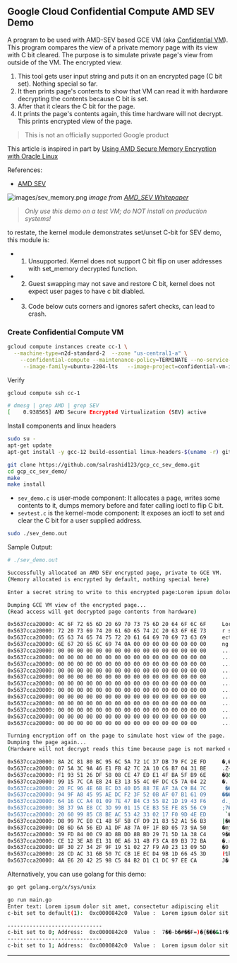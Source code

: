 ## Google Cloud Confidential Compute AMD SEV Demo

A program to be used with AMD-SEV based GCE VM (aka [Confidential VM](https://cloud.google.com/compute/confidential-vm/docs)).
This program compares the view of a private memory page with its view with C bit cleared. 
The purpose is to simulate private page's view from outside of the VM. The encrypted view. 

1. This tool gets user input string and puts it on an encrypted page (C bit set). Nothing special so far.
2. It then prints page's contents to show that VM can read it with hardware decrypting the contents because C bit is set.  
3. After that it clears the C bit for the page.
4. It prints the page's contents again, this time hardware will not decrypt. This prints encrypted view of the page. 


> This is not an officially supported Google product

This article is inspired in part by [Using AMD Secure Memory Encryption with Oracle Linux](https://blogs.oracle.com/linux/using-amd-secure-memory-encryption-with-oracle-linux)

References:
- [AMD SEV](https://developer.amd.com/sev/)


![images/sev_memory.png](images/sev_memory.png)
_image from [AMD_SEV Whitepaper](https://www.amd.com/system/files/TechDocs/SEV-SNP-strengthening-vm-isolation-with-integrity-protection-and-more.pdf)_


> *Only use this demo on a test VM; do NOT install on production systems!*

to restate, the kernel module demonstrates set/unset C-bit for SEV demo, this module is: 
- 1. Unsupported. Kernel does not support C bit flip on user addresses with set_memory decrypted function.
- 2. Guest swapping may not save and restore C bit, kernel does not expect user pages to have c bit diabled. 
- 3. Code below cuts corners and ignores safert checks, can lead to crash.


### Create Confidential Compute VM

```bash
gcloud compute instances create cc-1 \
  --machine-type=n2d-standard-2  --zone "us-central1-a" \
    --confidential-compute --maintenance-policy=TERMINATE --no-service-account --no-scopes \
     --image-family=ubuntu-2204-lts   --image-project=confidential-vm-images
```

Verify

```bash
gcloud compute ssh cc-1

# dmesg | grep AMD | grep SEV
[    0.938565] AMD Secure Encrypted Virtualization (SEV) active
```

Install components and linux headers

```bash
sudo su -
apt-get update
apt-get install -y gcc-12 build-essential linux-headers-$(uname -r) git

git clone https://github.com/salrashid123/gcp_cc_sev_demo.git
cd gcp_cc_sev_demo/
make
make install
```

- `sev_demo.c` is user-mode component: It allocates a page, writes some contents to it, dumps memory before and fater calling ioctl to flip C bit.
- `sevtest.c` is the kernel-mode component: It exposes an ioctl to set and clear the C bit for a user supplied address.

```bash
sudo ./sev_demo.out
```

Sample Output:

```bash
# ./sev_demo.out 

Successfully allocated an AMD SEV encrypted page, private to GCE VM.
(Memory allocated is encrypted by default, nothing special here)

Enter a secret string to write to this encrypted page:Lorem ipsum dolor sit amet, consectetur adipiscing elit

Dumping GCE VM view of the encrypted page...
(Read access will get decrypted page contents from hardware)

0x5637cca20000: 4C 6F 72 65 6D 20 69 70 73 75 6D 20 64 6F 6C 6F 	Lorem ipsum dolo
0x5637cca20000: 72 20 73 69 74 20 61 6D 65 74 2C 20 63 6F 6E 73 	r sit amet, cons
0x5637cca20000: 65 63 74 65 74 75 72 20 61 64 69 70 69 73 63 69 	ectetur adipisci
0x5637cca20000: 6E 67 20 65 6C 69 74 0A 00 00 00 00 00 00 00 00 	ng elit.........
0x5637cca20000: 00 00 00 00 00 00 00 00 00 00 00 00 00 00 00 00 	................
0x5637cca20000: 00 00 00 00 00 00 00 00 00 00 00 00 00 00 00 00 	................
0x5637cca20000: 00 00 00 00 00 00 00 00 00 00 00 00 00 00 00 00 	................
0x5637cca20000: 00 00 00 00 00 00 00 00 00 00 00 00 00 00 00 00 	................
0x5637cca20000: 00 00 00 00 00 00 00 00 00 00 00 00 00 00 00 00 	................
0x5637cca20000: 00 00 00 00 00 00 00 00 00 00 00 00 00 00 00 00 	................
0x5637cca20000: 00 00 00 00 00 00 00 00 00 00 00 00 00 00 00 00 	................
0x5637cca20000: 00 00 00 00 00 00 00 00 00 00 00 00 00 00 00 00 	................
0x5637cca20000: 00 00 00 00 00 00 00 00 00 00 00 00 00 00 00 00 	................
0x5637cca20000: 00 00 00 00 00 00 00 00 00 00 00 00 00 00 00 00 	................
0x5637cca20000: 00 00 00 00 00 00 00 00 00 00 00 00 00 00 00 00 	................
0x5637cca20000: 00 00 00 00 00 00 00 00 00 00 00 00 00 00 00    	...............

Turning encryption off on the page to simulate host view of the page.
Dumping the page again...
(Hardware will not decrypt reads this time because page is not marked encrypted anymore)

0x5637cca20000: 8A 2C 81 80 BC 95 6C 5A 72 1C 37 DB 79 FC 2E FD 	�,����lZr.7�y�.�
0x5637cca20000: 07 5A 3C 9A 46 E1 FB 42 7C 2A 10 C6 B7 04 31 BE 	.Z<�F��B|*.Ʒ.1�
0x5637cca20000: F1 93 51 26 DF 58 08 CE 47 ED E1 4F BA 5F B9 6E 	�Q&�X.�G��O�_�n
0x5637cca20000: 99 15 7C CA E8 24 E3 13 55 4C 0F DC C5 7A 04 22 	�.|��$�.UL.��z."
0x5637cca20000: 20 FC 96 4E 6B EC D3 40 D5 88 7E AF 3A C9 B4 7C 	 ��Nk��@Ո~�:ɴ|
0x5637cca20000: 94 9F A8 45 95 AE DC F2 3F 52 0B AF 07 B1 61 09 	���E����?R.�.�a.
0x5637cca20000: 64 16 CC A4 01 09 7E 47 B4 C3 55 82 1D 19 43 F6 	d.̤..~G��U�..C�
0x5637cca20000: 3B 37 9A E8 CC 3D 99 01 15 CE B3 5E FE 85 56 C9 	;7���=�..γ^��V�
0x5637cca20000: 20 60 99 85 C8 BE AC 53 42 33 02 17 F0 9D 4E ED 	 `��Ⱦ�SB3..�N�
0x5637cca20000: D8 99 7C E0 C1 48 5F 5B CF D9 21 83 52 A1 56 B3 	|��H_[��!�R�V�
0x5637cca20000: DB 6D 6A 56 ED A1 DF A8 7A 0F 1F BD 05 73 9A 50 	�mjV��ߨz..�.s�P
0x5637cca20000: 39 FD 84 00 C9 8D 8B DD 8B BD 29 71 5D 1A 38 C4 	9��.ɍ�݋�)q].8�
0x5637cca20000: CE 12 3E A8 E1 31 0E A6 31 4B F3 CA 89 B3 72 BA 	�.>��1.�1K�ʉ�r�
0x5637cca20000: BF 30 27 34 2F 9F 19 51 02 27 F9 A0 23 13 09 5D 	�0'4/�.Q.'��#..]
0x5637cca20000: 28 CD AC 31 6B 50 7C CB 1E EC D4 9B 1D 66 45 3D 	(ͬ1kP|�.�ԛ.fE=
0x5637cca20000: 4A E6 20 42 25 98 C5 84 B2 D1 C1 DC 97 EE CA    	J� B%�ń���ܗ��
```

Alternatively, you can use golang for this demo:

```bash
go get golang.org/x/sys/unix

go run main.go 
Enter text: Lorem ipsum dolor sit amet, consectetur adipiscing elit
c-bit set to default(1):  0xc0000842c0  Value :  Lorem ipsum dolor sit amet, consectetur adipiscing elit

------------------------------
c-bit set to 0; Address:  0xc0000842c0  Value :  7��-b�#��F=)�{���&1r�,�;�_0b8��[50K��p�,Ǥh�}�*$/
------------------------------
c-bit set to 1; Address:  0xc0000842c0  Value :  Lorem ipsum dolor sit amet, consectetur adipiscing elit
```

---

